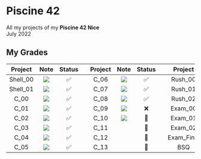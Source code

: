 # Piscine 42
All my projects of my **Piscine 42 Nice** <br />
July 2022

## My Grades
| **Project** |              **Note**              |     **Status**     |   | **Project** |              **Note**              |     **Status**     |   | **Project** |              **Note**             |     **Status**     |
|:-----------:|:----------------------------------:|:------------------:|:-:|:-----------:|:----------------------------------:|:------------------:|:-:|:-----------:|:---------------------------------:|:------------------:|
| Shell_00    |  ![](https://geps.dev/progress/70) | :white_check_mark: |   | C_06        | ![](https://geps.dev/progress/100) | :white_check_mark: |   | Rush_00     |  ![](https://geps.dev/progress/0) |         :x:        |
| Shell_01    |  ![](https://geps.dev/progress/70) | :white_check_mark: |   | C_07        |  ![](https://geps.dev/progress/60) | :white_check_mark: |   | Rush_01     |  ![](https://geps.dev/progress/0) |         :x:        |
| C_00        |  ![](https://geps.dev/progress/65) | :white_check_mark: |   | C_08        |  ![](https://geps.dev/progress/70) | :white_check_mark: |   | Rush_02     | ![](https://geps.dev/progress/36) |         :x:        |
| C_01        | ![](https://geps.dev/progress/100) | :white_check_mark: |   | C_09        |  ![](https://geps.dev/progress/0)  |         :x:        |   | Exam_00     | ![](https://geps.dev/progress/64) | :white_check_mark: |
| C_02        |  ![](https://geps.dev/progress/75) | :white_check_mark: |   | C_10        |   ![](https://geps.dev/progress/)  |   :no_entry_sign:  |   | Exam_01     | ![](https://geps.dev/progress/64) | :white_check_mark: |
| C_03        |  ![](https://geps.dev/progress/50) | :white_check_mark: |   | C_11        |                                    |   :no_entry_sign:  |   | Exam_02     | ![](https://geps.dev/progress/42) | :white_check_mark: |
| C_04        |  ![](https://geps.dev/progress/70) | :white_check_mark: |   | C_12        |                                    |   :no_entry_sign:  |   | Exam_Final  | ![](https://geps.dev/progress/66) | :white_check_mark: |
| C_05        |  ![](https://geps.dev/progress/60) | :white_check_mark: |   | C_13        |                                    |   :no_entry_sign:  |   | BSQ         |  ![](https://geps.dev/progress/0) |         :x:        |

